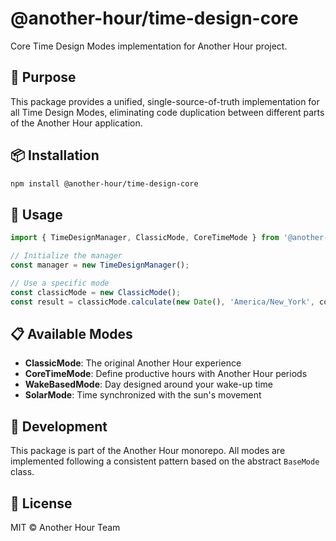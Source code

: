 # @another-hour/time-design-core

Core Time Design Modes implementation for Another Hour project.

## 🎯 Purpose

This package provides a unified, single-source-of-truth implementation for all Time Design Modes, eliminating code duplication between different parts of the Another Hour application.

## 📦 Installation

```bash
npm install @another-hour/time-design-core
```

## 🚀 Usage

```javascript
import { TimeDesignManager, ClassicMode, CoreTimeMode } from '@another-hour/time-design-core';

// Initialize the manager
const manager = new TimeDesignManager();

// Use a specific mode
const classicMode = new ClassicMode();
const result = classicMode.calculate(new Date(), 'America/New_York', config);
```

## 📋 Available Modes

- **ClassicMode**: The original Another Hour experience
- **CoreTimeMode**: Define productive hours with Another Hour periods
- **WakeBasedMode**: Day designed around your wake-up time
- **SolarMode**: Time synchronized with the sun's movement

## 🔧 Development

This package is part of the Another Hour monorepo. All modes are implemented following a consistent pattern based on the abstract `BaseMode` class.

## 📄 License

MIT © Another Hour Team